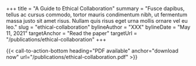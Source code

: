 +++
title = "A Guide to Ethical Collaboration"
summary = "Fusce dapibus, tellus ac cursus commodo, tortor mauris condimentum nibh, ut fermentum massa justo sit amet risus. Nullam quis risus eget urna mollis ornare vel eu leo."
slug = "ethical-collaboration"
bylineAuthor = "XXX"
bylineDate = "May 11, 2021"
targetAnchor = "Read the paper"
targetUrl = "/publications/ethical-collaboration"
+++

{{< call-to-action-bottom heading="PDF available" anchor="download now" url="/publications/ethical-collaboration.pdf" >}}
